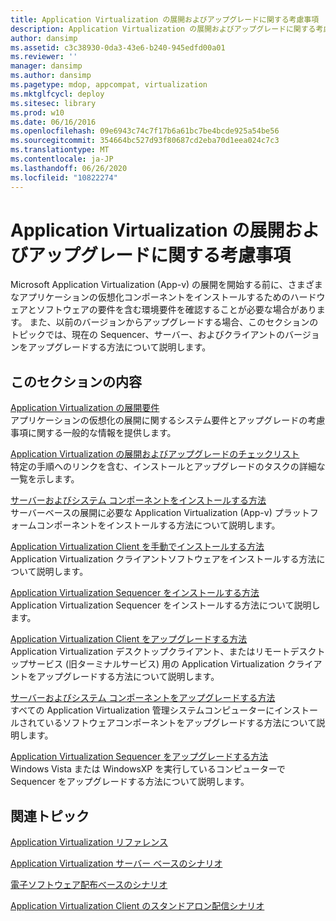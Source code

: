 ```yaml
---
title: Application Virtualization の展開およびアップグレードに関する考慮事項
description: Application Virtualization の展開およびアップグレードに関する考慮事項
author: dansimp
ms.assetid: c3c38930-0da3-43e6-b240-945edfd00a01
ms.reviewer: ''
manager: dansimp
ms.author: dansimp
ms.pagetype: mdop, appcompat, virtualization
ms.mktglfcycl: deploy
ms.sitesec: library
ms.prod: w10
ms.date: 06/16/2016
ms.openlocfilehash: 09e6943c74c7f17b6a61bc7be4bcde925a54be56
ms.sourcegitcommit: 354664bc527d93f80687cd2eba70d1eea024c7c3
ms.translationtype: MT
ms.contentlocale: ja-JP
ms.lasthandoff: 06/26/2020
ms.locfileid: "10822274"
---
```

# Application Virtualization の展開およびアップグレードに関する考慮事項


Microsoft Application Virtualization (App-v) の展開を開始する前に、さまざまなアプリケーションの仮想化コンポーネントをインストールするためのハードウェアとソフトウェアの要件を含む環境要件を確認することが必要な場合があります。 また、以前のバージョンからアップグレードする場合、このセクションのトピックでは、現在の Sequencer、サーバー、およびクライアントのバージョンをアップグレードする方法について説明します。

## このセクションの内容


<a href="" id="application-virtualization-deployment-requirements"></a>[Application Virtualization の展開要件](application-virtualization-deployment-requirements.md)  
アプリケーションの仮想化の展開に関するシステム要件とアップグレードの考慮事項に関する一般的な情報を提供します。

<a href="" id="application-virtualization-deployment-and-upgrade-checklists"></a>[Application Virtualization の展開およびアップグレードのチェックリスト](application-virtualization-deployment-and-upgrade-checklists.md)  
特定の手順へのリンクを含む、インストールとアップグレードのタスクの詳細な一覧を示します。

<a href="" id="how-to-install-the-servers-and-system-components"></a>[サーバーおよびシステム コンポーネントをインストールする方法](how-to-install-the-servers-and-system-components.md)  
サーバーベースの展開に必要な Application Virtualization (App-v) プラットフォームコンポーネントをインストールする方法について説明します。

<a href="" id="how-to-manually-install-the-application-virtualization-client"></a>[Application Virtualization Client を手動でインストールする方法](how-to-manually-install-the-application-virtualization-client.md)  
Application Virtualization クライアントソフトウェアをインストールする方法について説明します。

<a href="" id="how-to-install-the-application-virtualization-sequencer"></a>[Application Virtualization Sequencer をインストールする方法](how-to-install-the-application-virtualization-sequencer.md)  
Application Virtualization Sequencer をインストールする方法について説明します。

<a href="" id="how-to-upgrade-the-application-virtualization-client"></a>[Application Virtualization Client をアップグレードする方法](how-to-upgrade-the-application-virtualization-client.md)  
Application Virtualization デスクトップクライアント、またはリモートデスクトップサービス (旧ターミナルサービス) 用の Application Virtualization クライアントをアップグレードする方法について説明します。

<a href="" id="how-to-upgrade-the-servers-and-system-components"></a>[サーバーおよびシステム コンポーネントをアップグレードする方法](how-to-upgrade-the-servers-and-system-components.md)  
すべての Application Virtualization 管理システムコンピューターにインストールされているソフトウェアコンポーネントをアップグレードする方法について説明します。

<a href="" id="how-to-upgrade-the-application-virtualization-sequencer"></a>[Application Virtualization Sequencer をアップグレードする方法](how-to-upgrade-the-application-virtualization-sequencer.md)  
Windows Vista または WindowsXP を実行しているコンピューターで Sequencer をアップグレードする方法について説明します。

## 関連トピック


[Application Virtualization リファレンス](application-virtualization-reference.md)

[Application Virtualization サーバー ベースのシナリオ](application-virtualization-server-based-scenario.md)

[電子ソフトウェア配布ベースのシナリオ](electronic-software-distribution-based-scenario.md)

[Application Virtualization Client のスタンドアロン配信シナリオ](stand-alone-delivery-scenario-for-application-virtualization-clients.md)

 

 





